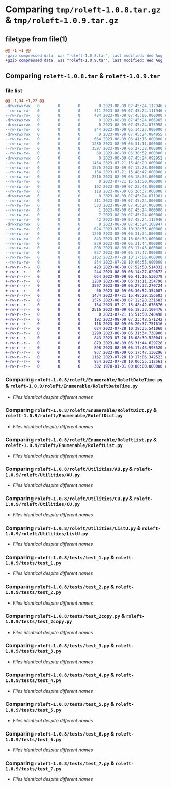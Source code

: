 # Comparing `tmp/roleft-1.0.8.tar.gz` & `tmp/roleft-1.0.9.tar.gz`

## filetype from file(1)

```diff
@@ -1 +1 @@
-gzip compressed data, was "roleft-1.0.8.tar", last modified: Wed Aug  9 07:45:24 2023, max compression
+gzip compressed data, was "roleft-1.0.9.tar", last modified: Wed Aug  9 07:52:50 2023, max compression
```

## Comparing `roleft-1.0.8.tar` & `roleft-1.0.9.tar`

### file list

```diff
@@ -1,34 +1,22 @@
-drwxrwxrwx   0        0        0        0 2023-08-09 07:45:24.112946 roleft-1.0.8/
--rw-rw-rw-   0        0        0      311 2023-08-09 07:45:24.111946 roleft-1.0.8/PKG-INFO
--rw-rw-rw-   0        0        0      484 2023-08-09 07:45:06.000000 roleft-1.0.8/pyproject.toml
-drwxrwxrwx   0        0        0        0 2023-08-09 07:45:24.066965 roleft-1.0.8/roleft/
-drwxrwxrwx   0        0        0        0 2023-08-09 07:45:24.075958 roleft-1.0.8/roleft/Entities/
--rw-rw-rw-   0        0        0      244 2023-08-09 06:14:27.000000 roleft-1.0.8/roleft/Entities/__init__.py
-drwxrwxrwx   0        0        0        0 2023-08-09 07:45:24.084955 roleft-1.0.8/roleft/Enumerable/
--rw-rw-rw-   0        0        0      664 2023-08-09 06:41:16.000000 roleft-1.0.8/roleft/Enumerable/RoleftDateTime.py
--rw-rw-rw-   0        0        0     1280 2023-08-09 06:31:11.000000 roleft-1.0.8/roleft/Enumerable/RoleftDict.py
--rw-rw-rw-   0        0        0     3597 2023-08-09 06:27:32.000000 roleft-1.0.8/roleft/Enumerable/RoleftList.py
--rw-rw-rw-   0        0        0       60 2023-08-09 06:30:52.000000 roleft-1.0.8/roleft/Enumerable/__init__.py
-drwxrwxrwx   0        0        0        0 2023-08-09 07:45:24.092952 roleft-1.0.8/roleft/Utilities/
--rw-rw-rw-   0        0        0     1434 2023-07-21 15:48:29.000000 roleft-1.0.8/roleft/Utilities/AU.py
--rw-rw-rw-   0        0        0     1576 2023-08-09 07:12:28.000000 roleft-1.0.8/roleft/Utilities/CU.py
--rw-rw-rw-   0        0        0      134 2023-07-21 15:48:42.000000 roleft-1.0.8/roleft/Utilities/HU.py
--rw-rw-rw-   0        0        0     2516 2023-08-09 06:18:33.000000 roleft-1.0.8/roleft/Utilities/ListU.py
--rw-rw-rw-   0        0        0        0 2023-07-21 15:51:50.000000 roleft-1.0.8/roleft/Utilities/__init__.py
--rw-rw-rw-   0        0        0      192 2023-08-09 07:23:48.000000 roleft-1.0.8/roleft/__init__.py
--rw-rw-rw-   0        0        0      118 2023-08-09 06:20:37.000000 roleft-1.0.8/roleft/entry.py
-drwxrwxrwx   0        0        0        0 2023-08-09 07:45:24.071961 roleft-1.0.8/roleft.egg-info/
--rw-rw-rw-   0        0        0      311 2023-08-09 07:45:24.000000 roleft-1.0.8/roleft.egg-info/PKG-INFO
--rw-rw-rw-   0        0        0      583 2023-08-09 07:45:24.000000 roleft-1.0.8/roleft.egg-info/SOURCES.txt
--rw-rw-rw-   0        0        0        1 2023-08-09 07:45:24.000000 roleft-1.0.8/roleft.egg-info/dependency_links.txt
--rw-rw-rw-   0        0        0        7 2023-08-09 07:45:24.000000 roleft-1.0.8/roleft.egg-info/top_level.txt
--rw-rw-rw-   0        0        0       42 2023-08-09 07:45:24.112946 roleft-1.0.8/setup.cfg
-drwxrwxrwx   0        0        0        0 2023-08-09 07:45:24.108947 roleft-1.0.8/tests/
--rw-rw-rw-   0        0        0      624 2023-07-28 10:38:35.000000 roleft-1.0.8/tests/test_1.py
--rw-rw-rw-   0        0        0     1290 2023-08-09 06:31:34.000000 roleft-1.0.8/tests/test_2.py
--rw-rw-rw-   0        0        0      843 2023-07-26 16:08:39.000000 roleft-1.0.8/tests/test_2copy.py
--rw-rw-rw-   0        0        0      879 2023-08-09 06:31:44.000000 roleft-1.0.8/tests/test_3.py
--rw-rw-rw-   0        0        0      898 2023-08-09 06:17:43.000000 roleft-1.0.8/tests/test_4.py
--rw-rw-rw-   0        0        0      937 2023-08-09 06:17:47.000000 roleft-1.0.8/tests/test_5.py
--rw-rw-rw-   0        0        0     1162 2023-07-28 10:17:06.000000 roleft-1.0.8/tests/test_6.py
--rw-rw-rw-   0        0        0      854 2023-07-28 10:06:55.000000 roleft-1.0.8/tests/test_7.py
+-rw-r--r--   0        0        0      423 2023-08-09 07:52:50.514332 roleft-1.0.9/pyproject.toml
+-rw-r--r--   0        0        0      244 2023-08-09 06:14:27.029672 roleft-1.0.9/roleft/Entities/__init__.py
+-rw-r--r--   0        0        0      664 2023-08-09 06:41:16.530379 roleft-1.0.9/roleft/Enumerable/RoleftDateTime.py
+-rw-r--r--   0        0        0     1280 2023-08-09 06:31:11.254798 roleft-1.0.9/roleft/Enumerable/RoleftDict.py
+-rw-r--r--   0        0        0     3597 2023-08-09 06:27:32.270724 roleft-1.0.9/roleft/Enumerable/RoleftList.py
+-rw-r--r--   0        0        0       60 2023-08-09 06:30:52.354087 roleft-1.0.9/roleft/Enumerable/__init__.py
+-rw-r--r--   0        0        0     1434 2023-07-21 15:48:29.156603 roleft-1.0.9/roleft/Utilities/AU.py
+-rw-r--r--   0        0        0     1576 2023-08-09 07:12:28.231683 roleft-1.0.9/roleft/Utilities/CU.py
+-rw-r--r--   0        0        0      134 2023-07-21 15:48:42.676876 roleft-1.0.9/roleft/Utilities/HU.py
+-rw-r--r--   0        0        0     2516 2023-08-09 06:18:33.109476 roleft-1.0.9/roleft/Utilities/ListU.py
+-rw-r--r--   0        0        0        0 2023-07-21 15:51:50.240498 roleft-1.0.9/roleft/Utilities/__init__.py
+-rw-r--r--   0        0        0      192 2023-08-09 07:23:48.571242 roleft-1.0.9/roleft/__init__.py
+-rw-r--r--   0        0        0      118 2023-08-09 06:20:37.751616 roleft-1.0.9/roleft/entry.py
+-rw-r--r--   0        0        0      624 2023-07-28 10:38:35.541060 roleft-1.0.9/tests/test_1.py
+-rw-r--r--   0        0        0     1290 2023-08-09 06:31:34.738900 roleft-1.0.9/tests/test_2.py
+-rw-r--r--   0        0        0      843 2023-07-26 16:08:39.520041 roleft-1.0.9/tests/test_2copy.py
+-rw-r--r--   0        0        0      879 2023-08-09 06:31:44.629728 roleft-1.0.9/tests/test_3.py
+-rw-r--r--   0        0        0      898 2023-08-09 06:17:43.995520 roleft-1.0.9/tests/test_4.py
+-rw-r--r--   0        0        0      937 2023-08-09 06:17:47.130296 roleft-1.0.9/tests/test_5.py
+-rw-r--r--   0        0        0     1162 2023-07-28 10:17:06.342522 roleft-1.0.9/tests/test_6.py
+-rw-r--r--   0        0        0      854 2023-07-28 10:06:55.112561 roleft-1.0.9/tests/test_7.py
+-rw-r--r--   0        0        0      302 1970-01-01 00:00:00.000000 roleft-1.0.9/PKG-INFO
```

### Comparing `roleft-1.0.8/roleft/Enumerable/RoleftDateTime.py` & `roleft-1.0.9/roleft/Enumerable/RoleftDateTime.py`

 * *Files identical despite different names*

### Comparing `roleft-1.0.8/roleft/Enumerable/RoleftDict.py` & `roleft-1.0.9/roleft/Enumerable/RoleftDict.py`

 * *Files identical despite different names*

### Comparing `roleft-1.0.8/roleft/Enumerable/RoleftList.py` & `roleft-1.0.9/roleft/Enumerable/RoleftList.py`

 * *Files identical despite different names*

### Comparing `roleft-1.0.8/roleft/Utilities/AU.py` & `roleft-1.0.9/roleft/Utilities/AU.py`

 * *Files identical despite different names*

### Comparing `roleft-1.0.8/roleft/Utilities/CU.py` & `roleft-1.0.9/roleft/Utilities/CU.py`

 * *Files identical despite different names*

### Comparing `roleft-1.0.8/roleft/Utilities/ListU.py` & `roleft-1.0.9/roleft/Utilities/ListU.py`

 * *Files identical despite different names*

### Comparing `roleft-1.0.8/tests/test_1.py` & `roleft-1.0.9/tests/test_1.py`

 * *Files identical despite different names*

### Comparing `roleft-1.0.8/tests/test_2.py` & `roleft-1.0.9/tests/test_2.py`

 * *Files identical despite different names*

### Comparing `roleft-1.0.8/tests/test_2copy.py` & `roleft-1.0.9/tests/test_2copy.py`

 * *Files identical despite different names*

### Comparing `roleft-1.0.8/tests/test_3.py` & `roleft-1.0.9/tests/test_3.py`

 * *Files identical despite different names*

### Comparing `roleft-1.0.8/tests/test_4.py` & `roleft-1.0.9/tests/test_4.py`

 * *Files identical despite different names*

### Comparing `roleft-1.0.8/tests/test_5.py` & `roleft-1.0.9/tests/test_5.py`

 * *Files identical despite different names*

### Comparing `roleft-1.0.8/tests/test_6.py` & `roleft-1.0.9/tests/test_6.py`

 * *Files identical despite different names*

### Comparing `roleft-1.0.8/tests/test_7.py` & `roleft-1.0.9/tests/test_7.py`

 * *Files identical despite different names*

